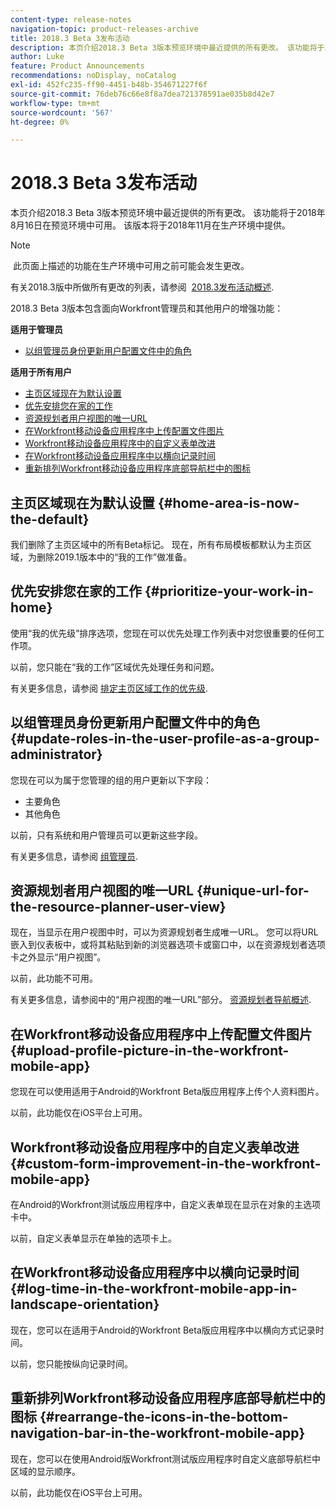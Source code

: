 ```yaml
---
content-type: release-notes
navigation-topic: product-releases-archive
title: 2018.3 Beta 3发布活动
description: 本页介绍2018.3 Beta 3版本预览环境中最近提供的所有更改。 该功能将于2018年8月16日在预览环境中可用。 该版本将于2018年11月在生产环境中提供。
author: Luke
feature: Product Announcements
recommendations: noDisplay, noCatalog
exl-id: 452fc235-ff90-4451-b48b-354671227f6f
source-git-commit: 76deb76c66e8f8a7dea721378591ae035b8d42e7
workflow-type: tm+mt
source-wordcount: '567'
ht-degree: 0%

---
```


# 2018.3 Beta 3发布活动

本页介绍2018.3 Beta 3版本预览环境中最近提供的所有更改。 该功能将于2018年8月16日在预览环境中可用。 该版本将于2018年11月在生产环境中提供。

>[!NOTE]
>
> 此页面上描述的功能在生产环境中可用之前可能会发生更改。

有关2018.3版中所做所有更改的列表，请参阅  [2018.3发布活动概述](../../../../product-announcements/product-releases/quarterly-release-archive/2018.3-release-activity/2018.3-release-activity-overview.md).

2018.3 Beta 3版本包含面向Workfront管理员和其他用户的增强功能：

**适用于管理员**

* [以组管理员身份更新用户配置文件中的角色](#update-roles-in-the-user-profile-as-a-group-administrator)

**适用于所有用户**

* [主页区域现在为默认设置](#home-area-is-now-the-default)
* [优先安排您在家的工作](#prioritize-your-work-in-home)
* [资源规划者用户视图的唯一URL](#unique-url-for-the-resource-planner-user-view)
* [在Workfront移动设备应用程序中上传配置文件图片](#upload-profile-picture-in-the-workfront-mobile-app) 
* [Workfront移动设备应用程序中的自定义表单改进](#custom-form-improvement-in-the-workfront-mobile-app)
* [在Workfront移动设备应用程序中以横向记录时间](#log-time-in-the-workfront-mobile-app-in-landscape-orientation)
* [重新排列Workfront移动设备应用程序底部导航栏中的图标](#rearrange-the-icons-in-the-bottom-navigation-bar-in-the-workfront-mobile-app)

## 主页区域现在为默认设置 {#home-area-is-now-the-default}

我们删除了主页区域中的所有Beta标记。 现在，所有布局模板都默认为主页区域，为删除2019.1版本中的“我的工作”做准备。

## 优先安排您在家的工作 {#prioritize-your-work-in-home}

使用“我的优先级”排序选项，您现在可以优先处理工作列表中对您很重要的任何工作项。

以前，您只能在“我的工作”区域优先处理任务和问题。

有关更多信息，请参阅 [排定主页区域工作的优先级](../../../../workfront-basics/using-home/using-the-home-area/prioritize-work-in-home.md).

## 以组管理员身份更新用户配置文件中的角色 {#update-roles-in-the-user-profile-as-a-group-administrator}

您现在可以为属于您管理的组的用户更新以下字段：

* 主要角色
* 其他角色

以前，只有系统和用户管理员可以更新这些字段。 

有关更多信息，请参阅 [组管理员](../../../../administration-and-setup/manage-groups/group-roles/group-administrators.md).

## 资源规划者用户视图的唯一URL {#unique-url-for-the-resource-planner-user-view}

现在，当显示在用户视图中时，可以为资源规划者生成唯一URL。 您可以将URL嵌入到仪表板中，或将其粘贴到新的浏览器选项卡或窗口中，以在资源规划者选项卡之外显示“用户视图”。

以前，此功能不可用。

有关更多信息，请参阅中的“用户视图的唯一URL”部分。 [资源规划者导航概述](../../../../resource-mgmt/resource-planning/resource-planner-navigation.md).

## 在Workfront移动设备应用程序中上传配置文件图片  {#upload-profile-picture-in-the-workfront-mobile-app}

您现在可以使用适用于Android的Workfront Beta版应用程序上传个人资料图片。

以前，此功能仅在iOS平台上可用。 

<!--
<p data-mc-conditions="QuicksilverOrClassic.Draft mode">For more information, see .</p>
-->

## Workfront移动设备应用程序中的自定义表单改进 {#custom-form-improvement-in-the-workfront-mobile-app}

在Android的Workfront测试版应用程序中，自定义表单现在显示在对象的主选项卡中。

以前，自定义表单显示在单独的选项卡上。

<!--
<p data-mc-conditions="QuicksilverOrClassic.Draft mode">For more information, see the "Editing Custom Forms" section in .</p>
-->

## 在Workfront移动设备应用程序中以横向记录时间 {#log-time-in-the-workfront-mobile-app-in-landscape-orientation}

现在，您可以在适用于Android的Workfront Beta版应用程序中以横向方式记录时间。

以前，您只能按纵向记录时间。

<!--
<p data-mc-conditions="QuicksilverOrClassic.Draft mode">For more information, see </p>
-->

## 重新排列Workfront移动设备应用程序底部导航栏中的图标 {#rearrange-the-icons-in-the-bottom-navigation-bar-in-the-workfront-mobile-app}

现在，您可以在使用Android版Workfront测试版应用程序时自定义底部导航栏中区域的显示顺序。

以前，此功能仅在iOS平台上可用。

<!--
<p data-mc-conditions="QuicksilverOrClassic.Draft mode">For more information, see .</p>
-->
